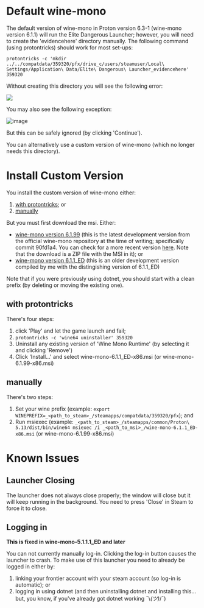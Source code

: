 # Default wine-mono
The default version of wine-mono in Proton version 6.3-1 (wine-mono version 6.1.1) will run the Elite Dangerous Launcher; however, you will need to create the 'evidencehere' directory manually. The following command (using protontricks) should work for most set-ups:

`protontricks -c 'mkdir ../../compatdata/359320/pfx/drive_c/users/steamuser/Local\ Settings/Application\ Data/Elite\ Dangerous\ Launcher_evidencehere' 359320`

Without creating this directory you will see the following error:

![](https://user-images.githubusercontent.com/8346438/112704443-b7168880-8eee-11eb-8bc3-d32c7e7c964c.png)

You may also see the following exception:

![image](https://user-images.githubusercontent.com/8346438/113377991-956f4280-93c1-11eb-857b-3cd1e2f08065.png)

But this can be safely ignored (by clicking 'Continue').

You can alternatively use a custom version of wine-mono (which no longer needs this directory).

# Install Custom Version
You install the custom version of wine-mono either:
1. [with protontricks](#with-protontricks); or
2. [manually](#manually)

But you must first download the msi. Either:
- [wine-mono version 6.1.99](https://github.com/madewokherd/wine-mono/suites/2561635479/artifacts/55812061) (this is the latest development version from the official wine-mono repository at the time of writing; specifically commit 90fd1a4. You can check for a more recent version [here](https://github.com/madewokherd/wine-mono/actions). Note that the download is a ZIP file with the MSI in it); or
- [wine-mono version 6.1.1_ED](https://github.com/redmcg/wine-mono/releases/download/wine-mono-6.1.1_ED/wine-mono-6.1.1_ED-x86.msi) (this is an older development version compiled by me with the distingishing version of 6.1.1_ED)

Note that if you were previously using dotnet, you should start with a clean prefix (by deleting or moving the existing one).

## with protontricks
There's four steps:
1. click 'Play' and let the game launch and fail;
2. `protontricks -c 'wine64 uninstaller' 359320`
3. Uninstall any existing version of 'Wine Mono Runtime' (by selecting it and clicking 'Remove')
4. Click 'Install...' and select wine-mono-6.1.1_ED-x86.msi (or wine-mono-6.1.99-x86.msi)

## manually
There's two steps:
1. Set your wine prefix (example: `export WINEPREFIX=_<path_to_steam>_/steamapps/compatdata/359320/pfx`); and
2. Run msiexec (example: `_<path_to_steam>_/steamapps/common/Proton\ 5.13/dist/bin/wine64 msiexec /i _<path_to_msi>_/wine-mono-6.1.1_ED-x86.msi` (or wine-mono-6.1.99-x86.msi)

# Known Issues
## Launcher Closing
The launcher does not always close properly; the window will close but it will keep running in the background. You need to press 'Close' in Steam to force it to close.

## Logging in
**This is fixed in wine-mono-5.1.1.1_ED and later**

You can not currently manually log-in. Clicking the log-in button causes the launcher to crash. To make use of this launcher you need to already be logged in either by:
1. linking your frontier account with your steam account (so log-in is automatic); or
2. logging in using dotnet (and then uninstalling dotnet and installing this... but, you know, if you've already got dotnet working ¯\\_(ツ)_/¯)